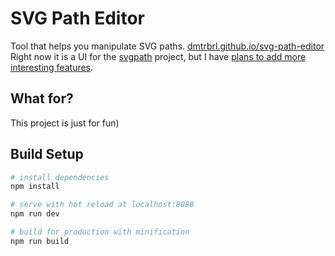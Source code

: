 # SVG Path Editor

Tool that helps you manipulate SVG paths. [dmtrbrl.github.io/svg-path-editor](https://dmtrbrl.github.io/svg-path-editor/)
Right now it is a UI for the [svgpath](https://github.com/fontello/svgpath) project, but I have [plans to add more interesting features](https://github.com/dmtrbrl/svg-path-editor/issues).

## What for?
This project is just for fun)

## Build Setup

``` bash
# install dependencies
npm install

# serve with hot reload at localhost:8080
npm run dev

# build for production with minification
npm run build
```
